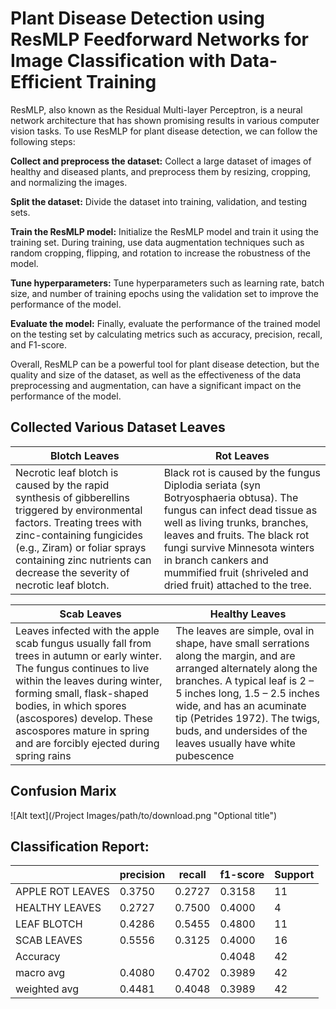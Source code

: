 # Plant Disease Detection using ResMLP Feedforward Networks for Image Classification with Data-Efficient Training

ResMLP, also known as the Residual Multi-layer Perceptron, is a neural network architecture that has shown promising results in various computer vision tasks. To use ResMLP for plant disease detection, we can follow the following steps:

**Collect and preprocess the dataset:**  Collect a large dataset of images of healthy and diseased plants, and preprocess them by resizing, cropping, and normalizing the images.

**Split the dataset:** Divide the dataset into training, validation, and testing sets.

**Train the ResMLP model:** Initialize the ResMLP model and train it using the training set. During training, use data augmentation techniques such as random cropping, flipping, and rotation to increase the robustness of the model.

**Tune hyperparameters:** Tune hyperparameters such as learning rate, batch size, and number of training epochs using the validation set to improve the performance of the model.

**Evaluate the model:** Finally, evaluate the performance of the trained model on the testing set by calculating metrics such as accuracy, precision, recall, and F1-score.

Overall, ResMLP can be a powerful tool for plant disease detection, but the quality and size of the dataset, as well as the effectiveness of the data preprocessing and augmentation, can have a significant impact on the performance of the model.


## Collected Various Dataset Leaves

| Blotch Leaves  |  Rot Leaves |
| ------------- | ------------- |
| Necrotic leaf blotch is caused by the rapid synthesis of gibberellins triggered by environmental factors. Treating trees with zinc-containing fungicides (e.g., Ziram) or foliar sprays containing zinc nutrients can decrease the severity of necrotic leaf blotch.  |  Black rot is caused by the fungus Diplodia seriata (syn Botryosphaeria obtusa). The fungus can infect dead tissue as well as living trunks, branches, leaves and fruits. The black rot fungi survive Minnesota winters in branch cankers and mummified fruit (shriveled and dried fruit) attached to the tree.  |



| Scab Leaves  | Healthy Leaves |
| ------------- | ------------- |
| Leaves infected with the apple scab fungus usually fall from trees in autumn or early winter. The fungus continues to live within the leaves during winter, forming small, flask-shaped bodies, in which spores (ascospores) develop. These ascospores mature in spring and are forcibly ejected during spring rains  | The leaves are simple, oval in shape, have small serrations along the margin, and are arranged alternately along the branches. A typical leaf is 2 – 5 inches long, 1.5 – 2.5 inches wide, and has an acuminate tip (Petrides 1972). The twigs, buds, and undersides of the leaves usually have white pubescence  |

**Confusion Marix**
-----------------------
![Alt text](/Project Images/path/to/download.png "Optional title")

**Classification Report:**
----------------------    
| 		      | precision | recall | f1-score | Support |
| ------------- | ------------- | ------------- | ------------- |  ------------- |
| APPLE ROT LEAVES  | 0.3750  | 0.2727  | 0.3158   | 11  |
| HEALTHY LEAVES  | 0.2727  |0.7500  |  0.4000  | 4  |
| LEAF BLOTCH | 0.4286  | 0.5455 |0.4800  | 11  |
| SCAB LEAVES  |0.5556  | 0.3125 | 0.4000  | 16  |
| Accuracy  |  |  | 0.4048    | 42  |
|    macro avg  |  0.4080  | 0.4702  |  0.3989  | 42  |
| weighted avg | 0.4481  | 0.4048 |0.3989  | 42  |

        
     
